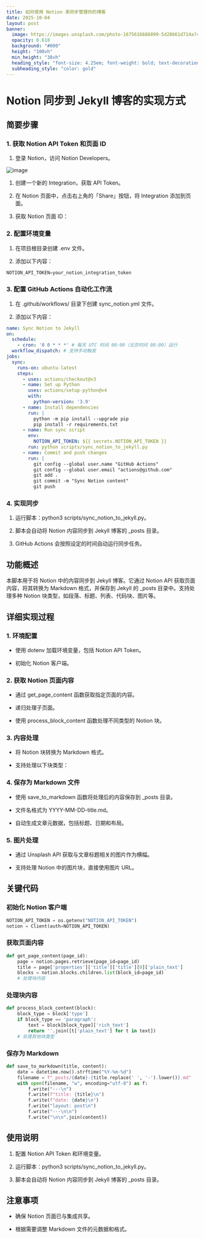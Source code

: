 ```yaml
---
title: 如何使用 Notion 来同步管理你的博客
date: 2025-10-04
layout: post
banner:
  image: https://images.unsplash.com/photo-1675616686899-5d28661d714a?crop=entropy&cs=tinysrgb&fit=max&fm=jpg&ixid=M3w2OTIwMzJ8MHwxfHJhbmRvbXx8fHx8fHx8fDE3NTk1ODczNzN8&ixlib=rb-4.1.0&q=80&w=1080
  opacity: 0.618
  background: "#000"
  height: "100vh"
  min_height: "38vh"
  heading_style: "font-size: 4.25em; font-weight: bold; text-decoration: underline"
  subheading_style: "color: gold"
---
```


# Notion 同步到 Jekyll 博客的实现方式

## 简要步骤

### 1. 获取 Notion API Token 和页面 ID

1. 登录 Notion，访问 Notion Developers。

![image](https://prod-files-secure.s3.us-west-2.amazonaws.com/a7a0cc5a-89b9-4cda-8686-1fba0ca52f40/d19c1afe-dea5-4312-9333-786b0ba83054/image.png?X-Amz-Algorithm=AWS4-HMAC-SHA256&X-Amz-Content-Sha256=UNSIGNED-PAYLOAD&X-Amz-Credential=ASIAZI2LB4663PCIL5UL%2F20251004%2Fus-west-2%2Fs3%2Faws4_request&X-Amz-Date=20251004T141613Z&X-Amz-Expires=3600&X-Amz-Security-Token=IQoJb3JpZ2luX2VjEMP%2F%2F%2F%2F%2F%2F%2F%2F%2F%2FwEaCXVzLXdlc3QtMiJIMEYCIQDIHzeV2CahIiDOK94sT1U59sURSyfiHT5QpYlk%2FHRgNwIhAKJMyZj1r7Dp30BSnPEPeF9%2BUN8we9gWOdWUELz9Gg%2FXKv8DCFwQABoMNjM3NDIzMTgzODA1IgzbyZJ8x7aGOAelsQEq3AMS8mID5cvbZ8CurIOQgz%2Fn7DFwMdnlySzIu8B9i9h8VR4os%2BIRjmC8V%2BXQQoalTzLGgHpmQ7uxdQT76I2LjUer2lzeP5ED9e6QNTe8rejMbPlFlb%2F10fEpOC0rvELcOQXRRjxzIaRXVYIwJSbDTuXCUAgtNfweYE8QAWliOv%2FjHPh2kDWZVXZSdb0QUeE4vf85xx2MMYOp9DhbIl%2FsYDZR7wP%2BbZgUTXKoUEKQXWmSWMh0I2v3lrn%2BHCzn9%2Fx7UvNnttdCuS4Vtn%2Fo5sjkn6h3G6pYHcKtQJuWlgTQ5Mu9E6CAbcwS2RdLc2sxT3aPGITIC2Pr%2B2k%2FcGpTpNGK09l5ILiCmH%2B9xL2jBDWwBKjAPraHNpQyvvDz9WxFvvhtIyj1HTB2QNZ2Z%2F%2FRUoSHGRUK7qnDiCymMEtD7qXlVAinTUPgzeSJGCNziFjsaR2t9DupcIJMh%2BNZcYsyH9CTilpOyWEXQ1gnan23rX54TBb8WkF0zKz8rmWE%2BtEYG%2FDbsBGvedLAN%2BBQr4UJppDy3nlz1yv6eom%2BkoyCSJJJfBFZx5HPPGtrijtTC6zO0s2dNZrm4t7Td5i4yJmtzqbLOO4sKn9UcLT%2FAHdEWAPQwu5zrXFKr3bCwZ2Cp0yy5DCK%2BIPHBjqkAZ1EbydaOvZ%2FHRL3lmYpGzxTAL4Y5aCWtYBObLxTcHjV10oYIrArS%2FEHdh714oHInQWgRc6R40OmE9DTMJddfyH3Ks4at0%2B2bxP1nGb2dp0WBaMC1FjSTfFMMc1E%2BJg%2BjX2c99d4gCNJjyOfWYHxsB2Bc68ZvzxKB8oAPz40t3hIQrIlHTnB59n45USqtVVqtawUhlGk%2Bv%2Bn%2FsesJe8bi5%2B%2FVf8R&X-Amz-Signature=c9ca37e960ab259ec950412dd40c7bef706d6275cbe70b6f067c7c4a4eb14473&X-Amz-SignedHeaders=host&x-amz-checksum-mode=ENABLED&x-id=GetObject)

1. 创建一个新的 Integration，获取 API Token。

1. 在 Notion 页面中，点击右上角的「Share」按钮，将 Integration 添加到页面。

1. 获取 Notion 页面 ID：


### 2. 配置环境变量

1. 在项目根目录创建 .env 文件。

1. 添加以下内容：

```javascript
NOTION_API_TOKEN=your_notion_integration_token
```

### 3. 配置 GitHub Actions 自动化工作流

1. 在 .github/workflows/ 目录下创建 sync_notion.yml 文件。

1. 添加以下内容：

```yaml
name: Sync Notion to Jekyll
on:
  schedule:
    - cron: '0 0 * * *' # 每天 UTC 时间 00:00（北京时间 08:00）运行
  workflow_dispatch: # 支持手动触发
jobs:
  sync:
    runs-on: ubuntu-latest
    steps:
      - uses: actions/checkout@v3
      - name: Set up Python
        uses: actions/setup-python@v4
        with:
          python-version: '3.9'
      - name: Install dependencies
        run: |
          python -m pip install --upgrade pip
          pip install -r requirements.txt
      - name: Run sync script
        env:
          NOTION_API_TOKEN: ${{ secrets.NOTION_API_TOKEN }}
        run: python scripts/sync_notion_to_jekyll.py
      - name: Commit and push changes
        run: |
          git config --global user.name "GitHub Actions"
          git config --global user.email "actions@github.com"
          git add .
          git commit -m "Sync Notion content"
          git push
```

### 4. 实现同步

1. 运行脚本：python3 scripts/sync_notion_to_jekyll.py。

1. 脚本会自动将 Notion 内容同步到 Jekyll 博客的 _posts 目录。

1. GitHub Actions 会按照设定的时间自动运行同步任务。

## 功能概述

本脚本用于将 Notion 中的内容同步到 Jekyll 博客。它通过 Notion API 获取页面内容，将其转换为 Markdown 格式，并保存到 Jekyll 的 _posts 目录中。支持处理多种 Notion 块类型，如段落、标题、列表、代码块、图片等。

## 详细实现过程

### 1. 环境配置

- 使用 dotenv 加载环境变量，包括 Notion API Token。

- 初始化 Notion 客户端。

### 2. 获取 Notion 页面内容

- 通过 get_page_content 函数获取指定页面的内容。

- 递归处理子页面。

- 使用 process_block_content 函数处理不同类型的 Notion 块。

### 3. 内容处理

- 将 Notion 块转换为 Markdown 格式。

- 支持处理以下块类型：


### 4. 保存为 Markdown 文件

- 使用 save_to_markdown 函数将处理后的内容保存到 _posts 目录。

- 文件名格式为 YYYY-MM-DD-title.md。

- 自动生成文章元数据，包括标题、日期和布局。

### 5. 图片处理

- 通过 Unsplash API 获取与文章标题相关的图片作为横幅。

- 支持处理 Notion 中的图片块，直接使用图片 URL。

## 关键代码

### 初始化 Notion 客户端

```python
NOTION_API_TOKEN = os.getenv("NOTION_API_TOKEN")
notion = Client(auth=NOTION_API_TOKEN)
```

### 获取页面内容

```python
def get_page_content(page_id):
    page = notion.pages.retrieve(page_id=page_id)
    title = page['properties']['title']['title'][0]['plain_text']
    blocks = notion.blocks.children.list(block_id=page_id)
    # 处理块内容
```

### 处理块内容

```python
def process_block_content(block):
    block_type = block['type']
    if block_type == 'paragraph':
        text = block[block_type]['rich_text']
        return ''.join([t['plain_text'] for t in text])
    # 处理其他块类型
```

### 保存为 Markdown

```python
def save_to_markdown(title, content):
    date = datetime.now().strftime("%Y-%m-%d")
    filename = f"_posts/{date}-{title.replace(' ', '-').lower()}.md"
    with open(filename, "w", encoding="utf-8") as f:
        f.write("---\n")
        f.write(f"title: {title}\n")
        f.write(f"date: {date}\n")
        f.write("layout: post\n")
        f.write("---\n\n")
        f.write("\n\n".join(content))
```

## 使用说明

1. 配置 Notion API Token 和环境变量。

1. 运行脚本：python3 scripts/sync_notion_to_jekyll.py。

1. 脚本会自动将 Notion 内容同步到 Jekyll 博客的 _posts 目录。

## 注意事项

- 确保 Notion 页面已与集成共享。

- 根据需要调整 Markdown 文件的元数据和格式。